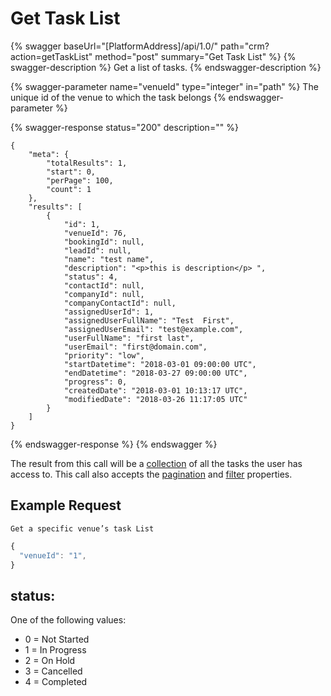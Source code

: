 # Get Task List

{% swagger baseUrl="[PlatformAddress]/api/1.0/" path="crm?action=getTaskList" method="post" summary="Get Task List" %}
{% swagger-description %}
Get a list of tasks.
{% endswagger-description %}

{% swagger-parameter name="venueId" type="integer" in="path" %}
The unique id of the venue to which the task belongs
{% endswagger-parameter %}

{% swagger-response status="200" description="" %}
```
{
    "meta": {
        "totalResults": 1,
        "start": 0,
        "perPage": 100,
        "count": 1
    },
    "results": [
        {
            "id": 1,
            "venueId": 76,
            "bookingId": null,
            "leadId": null,
            "name": "test name",
            "description": "<p>this is description</p> ",
            "status": 4,
            "contactId": null,
            "companyId": null,
            "companyContactId": null,
            "assignedUserId": 1,
            "assignedUserFullName": "Test  First",
            "assignedUserEmail": "test@example.com",
            "userFullName": "first last",
            "userEmail": "first@domain.com",
            "priority": "low",
            "startDatetime": "2018-03-01 09:00:00 UTC",
            "endDatetime": "2018-03-27 09:00:00 UTC",
            "progress": 0,
            "createdDate": "2018-03-01 10:13:17 UTC",
            "modifiedDate": "2018-03-26 11:17:05 UTC"
        }
    ]
}
```
{% endswagger-response %}
{% endswagger %}

The result from this call will be a [collection](../getting-started/interpreting-the-response/collections.md) of all the tasks the user has access to. This call also accepts the [pagination](../getting-started/interpreting-the-response/pagination.md) and [filter](../getting-started/interpreting-the-response/filtering.md) properties.

## Example Request

`Get a specific venue’s task List`

```javascript
{
  "venueId": "1",
}
```

## status:

One of the following values:

* 0 = Not Started
* 1 = In Progress
* 2 = On Hold
* 3 = Cancelled
* 4 = Completed
